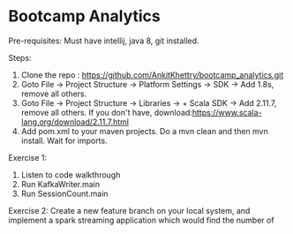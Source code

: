 # Bootcamp Analytics

Pre-requisites:
Must have intellij, java 8, git installed.

Steps:
1. Clone the repo : https://github.com/AnkitKhettry/bootcamp_analytics.git
2. Goto File -> Project Structure -> Platform Settings -> SDK -> Add 1.8s, remove all others.
3. Goto File -> Project Structure -> Libraries -> + Scala SDK -> Add 2.11.7, remove all others. If you don't have, download:https://www.scala-lang.org/download/2.11.7.html
4. Add pom.xml to your maven projects. Do a mvn clean and then mvn install. Wait for imports.

Exercise 1:
1. Listen to code walkthrough
2. Run KafkaWriter.main
3. Run SessionCount.main

Exercise 2:
Create a new feature branch on your local system, and implement a spark streaming application which would find the number of 
